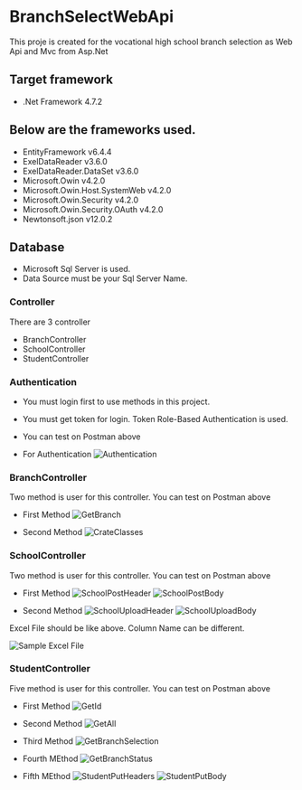 # BranchSelectWebApi
This proje is created for the vocational high school branch selection as Web Api and Mvc from Asp.Net 

## Target framework
* .Net Framework 4.7.2

## Below are the frameworks used.
* EntityFramework v6.4.4
* ExelDataReader  v3.6.0
* ExelDataReader.DataSet v3.6.0
* Microsoft.Owin v4.2.0
* Microsoft.Owin.Host.SystemWeb v4.2.0
* Microsoft.Owin.Security v4.2.0
* Microsoft.Owin.Security.OAuth v4.2.0
* Newtonsoft.json v12.0.2

## Database
* Microsoft Sql Server is used.
* Data Source must be your Sql Server Name.


### Controller
There are 3 controller
* BranchController
* SchoolController 
* StudentController

### Authentication
* You must login first to use methods in this project. 
* You must get token for login. Token Role-Based Authentication is used.
* You can test on Postman above

* For Authentication
![Authentication](https://user-images.githubusercontent.com/20681737/126375245-5419fc3c-f119-4c5a-85dd-d385840df9b3.PNG)

### BranchController
Two method is user for this controller. You can test on Postman above

* First Method
![GetBranch](https://user-images.githubusercontent.com/20681737/126376219-3a51ea81-aa4c-471f-8d7a-0daa40795bda.PNG)

* Second Method
![CrateClasses](https://user-images.githubusercontent.com/20681737/126376222-31390129-e055-4c8e-8f8c-d718edb16f41.PNG)

### SchoolController
Two method is user for this controller. You can test on Postman above
 
 * First Method
![SchoolPostHeader](https://user-images.githubusercontent.com/20681737/126375232-cac37953-b31a-422d-bd3f-359b93857c1f.PNG)
![SchoolPostBody](https://user-images.githubusercontent.com/20681737/126375231-41e60195-1438-4286-a140-def1903f77e6.PNG)

* Second Method
![SchoolUploadHeader](https://user-images.githubusercontent.com/20681737/126375237-bf9ba07d-aea7-4294-b785-e0f35423c816.PNG)
![SchoolUploadBody](https://user-images.githubusercontent.com/20681737/126375234-ffad2c8f-7282-42ed-8465-5c34c01a6192.PNG)

Excel File should be like above.  Column Name can be different.

![Sample Excel File](https://user-images.githubusercontent.com/20681737/126504269-1be11e59-06bf-466d-8d8c-1ae8e8178c0d.PNG)


### StudentController
Five method is user for this controller. You can test on Postman above

* First Method
 ![GetId](https://user-images.githubusercontent.com/20681737/126375229-f576cd48-3cfb-4828-b8d3-63d064a39597.PNG)
 
 * Second Method
![GetAll](https://user-images.githubusercontent.com/20681737/126375247-c649cc8f-d237-4d85-abb4-259a6337c6c7.PNG)

* Third Method
![GetBranchSelection](https://user-images.githubusercontent.com/20681737/126375250-0c0a8480-f2f4-4d19-b2bf-21d3772b71a1.PNG)

* Fourth MEthod
![GetBranchStatus](https://user-images.githubusercontent.com/20681737/126375224-8ce0d5da-98fd-447f-847d-b415e7d21031.PNG)


* Fifth MEthod
![StudentPutHeaders](https://user-images.githubusercontent.com/20681737/126375241-d4340bf1-89ea-4d86-99d0-3946988fc310.PNG)
![StudentPutBody](https://user-images.githubusercontent.com/20681737/126375239-0b37388a-4fc2-4290-bc06-bc2ddd75b871.PNG)


